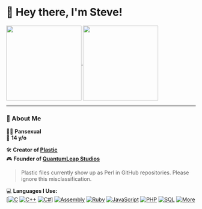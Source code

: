 # 👋 Hey there, I'm Steve!

<a href="https://github.com/QuantumLeap-Studios/plastic">
  <img height=200 align="center" src="https://github-readme-stats.vercel.app/api?username=SteveTheAnimator&card_width=321" />
</a>
<a href="https://github.com/SteveTheAnimator/SteveOS">
  <img height=200 align="center" src="https://github-readme-stats.vercel.app/api/top-langs?username=SteveTheAnimator&layout=compact&langs_count=8&card_width=321" />
</a>
 
---

### 🧠 About Me

🏳️‍🌈 **Pansexual**  
📢 **14 y/o**

🛠️ **Creator of [Plastic](https://quantumleapstudios.org/plastic/)**      
🎮 **Founder of [QuantumLeap Studios](https://quantumleapstudios.org/)**  

>  Plastic files currently show up as Perl in GitHub repositories. Please ignore this misclassification.

💻 **Languages I Use:**  
[[![C](https://img.shields.io/badge/C-00599C?style=flat&logo=c&logoColor=white)](https://en.wikipedia.org/wiki/C_(programming_language))
[![C++](https://img.shields.io/badge/C++-00599C?style=flat&logo=c%2B%2B&logoColor=white)](https://en.wikipedia.org/wiki/C%2B%2B)
[![C#](https://img.shields.io/badge/%23-239120?style=flat&logo=c&logoColor=white)](https://en.wikipedia.org/wiki/C_Sharp_(programming_language))]
[![Assembly](https://img.shields.io/badge/Assembly-808080?style=flat&logo=assemblyscript&logoColor=white)](https://en.wikipedia.org/wiki/Assembly_language)
[![Ruby](https://img.shields.io/badge/Ruby-CC342D?style=flat&logo=ruby&logoColor=white)](https://en.wikipedia.org/wiki/Ruby_(programming_language))
[![JavaScript](https://img.shields.io/badge/JavaScript-F7DF1E?style=flat&logo=javascript&logoColor=black)](https://en.wikipedia.org/wiki/JavaScript)
[![PHP](https://img.shields.io/badge/PHP-777BB4?style=flat&logo=php&logoColor=white)](https://en.wikipedia.org/wiki/PHP)
[![SQL](https://img.shields.io/badge/SQL-4479A1?style=flat&logo=mysql&logoColor=white)](https://en.wikipedia.org/wiki/SQL)
[![More](https://img.shields.io/badge/And%20More-000000?style=flat&logo=code&logoColor=white)](#)
